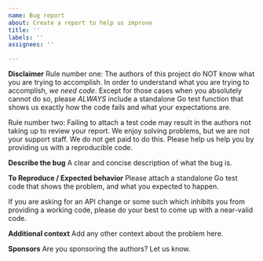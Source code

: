 ```yaml
---
name: Bug report
about: Create a report to help us improve
title: ''
labels: ''
assignees: ''

---
```


**Disclaimer**
Rule number one: The authors of this project do NOT know what you are trying to accomplish. In order to understand what you are trying to accomplish, *we need code*. Except for those cases when you absolutely cannot do so, please *ALWAYS* include a standalone Go test function that shows us exactly how the code fails and what your expectations are.

Rule number two: Failing to attach a test code may result in the authors not taking up to review your report. We enjoy solving problems, but we are not your support staff. We do not get paid to do this. Please help us help you by providing us with a reproducible code.

**Describe the bug**
A clear and concise description of what the bug is.

**To Reproduce / Expected behavior**
Please attach a standalone Go test code that shows the problem, and what you expected to happen.

If you are asking for an API change or some such which inhibits you from providing a working code, please do your best to come up with a near-valid code.

**Additional context**
Add any other context about the problem here.

**Sponsors**
Are you sponsoring the authors? Let us know.
